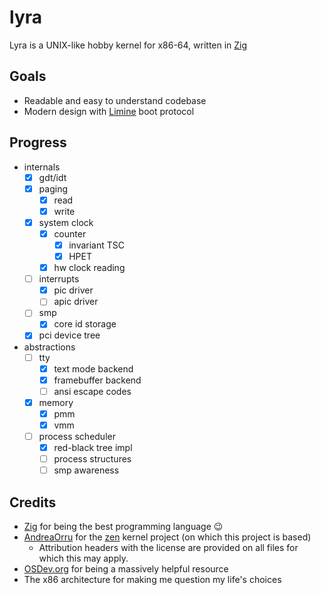 # lyra

Lyra is a UNIX-like hobby kernel for x86-64, written in [Zig](https://ziglang.org/)

## Goals

- Readable and easy to understand codebase
- Modern design with [Limine](https://github.com/limine-bootloader/limine) boot protocol

## Progress

- internals
  - [x] gdt/idt
  - [x] paging
    - [x] read
    - [x] write
  - [x] system clock
    - [x] counter
      - [x] invariant TSC
      - [x] HPET
    - [x] hw clock reading
  - [ ] interrupts
    - [x] pic driver
    - [ ] apic driver
  - [ ] smp
    - [x] core id storage
  - [x] pci device tree
- abstractions
  - [ ] tty
    - [x] text mode backend
    - [x] framebuffer backend
    - [ ] ansi escape codes
  - [x] memory
    - [x] pmm
    - [x] vmm
  - [ ] process scheduler
    - [x] red-black tree impl
    - [ ] process structures
    - [ ] smp awareness

## Credits

- [Zig](https://ziglang.org/) for being the best programming language 😉
- [AndreaOrru](https://github.com/AndreaOrru) for the [zen](https://github.com/AndreaOrru/zen/tree/reboot) kernel project (on which this project is based)
  - Attribution headers with the license are provided on all files for which this may apply.
- [OSDev.org](https://wiki.osdev.org/) for being a massively helpful resource
- The x86 architecture for making me question my life's choices
